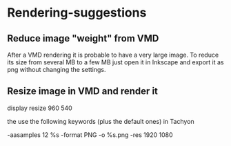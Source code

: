 # Rendering-suggestions

## Reduce image "weight" from VMD

After a VMD rendering it is probable to have a very large image. To reduce its size from several MB to a few MB just open it in Inkscape and export it as png without changing the settings.


## Resize image in VMD and render it 
display resize 960 540

the use the following keywords (plus the default ones) in Tachyon  

-aasamples 12 %s -format PNG -o %s.png  -res 1920 1080
